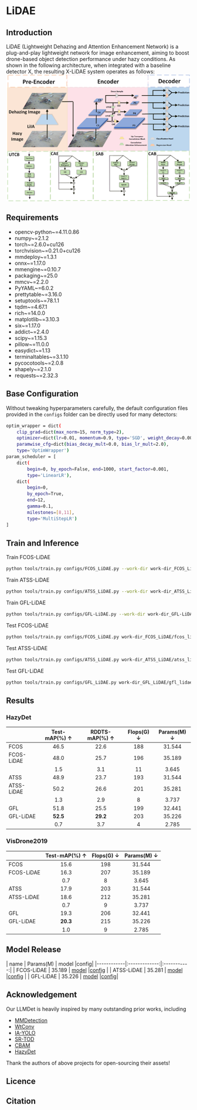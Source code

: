 # LiDAE

## Introduction
LiDAE (Lightweight Dehazing and Attention Enhancement Network) is a plug-and-play lightweight network for image enhancement, aiming to boost drone-based object detection performance under hazy conditions. As shown in the following architecture, when integrated with a baseline detector X, the resulting X-LiDAE system operates as follows: 
![架构图](./images/整体架构.png)


## Requirements
- opencv-python~=4.11.0.86
- numpy~=2.1.2
- torch~=2.6.0+cu126
- torchvision~=0.21.0+cu126
- mmdeploy~=1.3.1
- onnx~=1.17.0
- mmengine~=0.10.7
- packaging~=25.0
- mmcv~=2.2.0
- PyYAML~=6.0.2
- prettytable~=3.16.0
- setuptools~=78.1.1
- tqdm~=4.67.1
- rich~=14.0.0
- matplotlib~=3.10.3
- six~=1.17.0
- addict~=2.4.0
- scipy~=1.15.3
- pillow~=11.0.0
- easydict~=1.13
- terminaltables~=3.1.10
- pycocotools~=2.0.8
- shapely~=2.1.0
- requests~=2.32.3

## Base Configuration
Without tweaking hyperparameters carefully, the default configuration files provided in the `configs` folder can be directly used for many detectors: 
```bash
optim_wrapper = dict(
    clip_grad=dict(max_norm=15, norm_type=2),
    optimizer=dict(lr=0.01, momentum=0.9, type='SGD', weight_decay=0.0001),
    paramwise_cfg=dict(bias_decay_mult=0.0, bias_lr_mult=2.0),
    type='OptimWrapper')
param_scheduler = [
    dict(
        begin=0, by_epoch=False, end=1000, start_factor=0.001,
        type='LinearLR'),
    dict(
        begin=0,
        by_epoch=True,
        end=12,
        gamma=0.1,
        milestones=[8,11],
        type='MultiStepLR')
]
```

## Train and Inference

Train FCOS-LiDAE
```bash
python tools/train.py configs/FCOS_LiDAE.py --work-dir work-dir_FCOS_LiDAE
```

Train ATSS-LiDAE
```bash
python tools/train.py configs/ATSS_LiDAE.py --work-dir work-dir_ATSS_LiDAE
```

Train GFL-LiDAE
```bash
python tools/train.py configs/GFL-LiDAE.py --work-dir work-dir_GFL-LiDAE
```

Test FCOS-LiDAE
```bash
python tools/train.py configs/FCOS_LiDAE.py work-dir_FCOS_LiDAE/fcos_lidae.pth --work-dir work-dir_FCOS_LiDAE
```

Test ATSS-LiDAE
```bash
python tools/train.py configs/ATSS_LiDAE.py work-dir_ATSS_LiDAE/atss_lidae.pth --work-dir work-dir_ATSS_LiDAE
```

Test GFL-LiDAE
```bash
python tools/train.py configs/GFL_LiDAE.py work-dir_GFL_LiDAE/gfl_lidae.pth --work-dir work-dir_GFL_LiDAE
```

## Results

### HazyDet
| | Test-mAP(%) ↑ | RDDTS-mAP(%) ↑ | Flops(G) ↓ | Params(M) ↓ |
|------------|:-------------:|:-------------:|:----------:|:-----------:|
| FCOS       | 46.5          | 22.6          | 188        | 31.544      |
| FCOS-LiDAE | 48.0          | 25.7          | 196        | 35.189      |
|            | 1.5           | 3.1           | 11         | 3.645       |
| ATSS       | 48.9          | 23.7          | 193        | 31.544      |
| ATSS-LiDAE | 50.2          | 26.6          | 201        | 35.281      |
|            | 1.3           | 2.9           | 8          | 3.737       |
| GFL        | 51.8          | 25.5          | 199        | 32.441      |
| GFL-LiDAE  | **52.5**      | **29.2**      | 203        | 35.226      |
|            | 0.7           | 3.7           | 4          | 2.785       |

### VisDrone2019
| | Test-mAP(%) ↑ | Flops(G) ↓ | Params(M) ↓ |
|------------|:-------------:|:----------:|:-----------:|
| FCOS       | 15.6          | 198        | 31.544      |
| FCOS-LiDAE | 16.3          | 207        | 35.189      |
|            | 0.7           | 8          | 3.645       |
| ATSS       | 17.9          | 203        | 31.544      |
| ATSS-LiDAE | 18.6          | 212        | 35.281      |
|            | 0.7           | 9          | 3.737       |
| GFL        | 19.3          | 206        | 32.441      |
| GFL-LiDAE  | **20.3**      | 215        | 35.226      |
|            | 1.0           | 9          | 2.785       |

## Model Release
| name | Params(M) | model |config|
|------------|:-------------:|:-----------:|
| FCOS-LiDAE | 35.189 | [model](https://pan.baidu.com/s/1tN0mXuef3iwzlc7FNQflOg?pwd=jwsh) |[config](https://pan.baidu.com/s/1FBuNjFwfhq8Bav7de88n4Q?pwd=ia8b) |
| ATSS-LiDAE | 35.281 | [model](https://pan.baidu.com/s/1fjThbnnGxQtCpTbrI1RCUQ?pwd=ghtr) |[config](https://pan.baidu.com/s/1lI9OUnGsVxIdrEPixD-fng?pwd=zgpi) |
| GFL-LiDAE | 35.226 | [model](https://pan.baidu.com/s/140EL6gdftme7lyb5cMW4Sw?pwd=8vvs) |[config](https://pan.baidu.com/s/1zwjn_ISBahlVzKKIBPgJig?pwd=qq1u)|

## Acknowledgement
Our LLMDet is heavily inspired by many outstanding prior works, including
- [MMDetection](https://github.com/open-mmlab/mmdetection)
- [WtConv](https://github.com/BGU-CS-VIL/WTConv)
- [IA-YOLO](https://github.com/Saleh-Ibtasham/IA-YOLO_reproduce)
- [SR-TOD](https://github.com/Hiyuur/SR-TOD)
- [CBAM](https://github.com/OpenGVLab/all-seeing)
- [HazyDet](https://github.com/GrokCV/HazyDet)

Thank the authors of above projects for open-sourcing their assets!

## Licence

## Citation